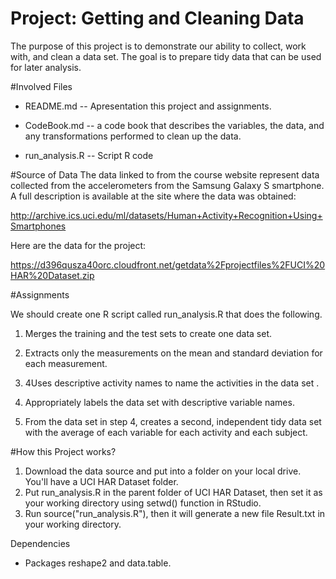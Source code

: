 # Project: Getting and Cleaning Data
The purpose of this project is to demonstrate our ability to collect, work with, and clean a data set. The goal is to prepare tidy data that can be used for later analysis. 

#Involved Files
- README.md -- Apresentation this project and assignments.

- CodeBook.md -- a code book that describes the variables, the data, and any transformations performed to clean up the data.

- run_analysis.R -- Script R code

#Source of Data
The data linked to from the course website represent data collected from the accelerometers from the Samsung Galaxy S smartphone. A full description is available at the site where the data was obtained: 

http://archive.ics.uci.edu/ml/datasets/Human+Activity+Recognition+Using+Smartphones 

Here are the data for the project: 

https://d396qusza40orc.cloudfront.net/getdata%2Fprojectfiles%2FUCI%20HAR%20Dataset.zip 

#Assignments

We should create one R script called run_analysis.R that does the following. 

1. Merges the training and the test sets to create one data set.

2. Extracts only the measurements on the mean and standard deviation for each measurement. 

3. 4Uses descriptive activity names to name the activities in the data set
.
4. Appropriately labels the data set with descriptive variable names. 

5. From the data set in step 4, creates a second, independent tidy data set with the average of each variable for each activity and each subject.

#How this Project works?

1. Download the data source and put into a folder on your local drive. You'll have a UCI HAR Dataset folder.
2. Put run_analysis.R in the parent folder of UCI HAR Dataset, then set it as your working directory using setwd() function in RStudio.
3. Run source("run_analysis.R"), then it will generate a new file Result.txt in your working directory.

Dependencies
- Packages reshape2 and data.table.
